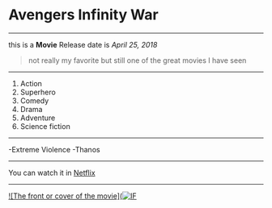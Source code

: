 # Avengers Infinity War
---
this is a **Movie**
Release date is *April 25, 2018*
> not really my favorite but still one of the great movies I have seen
---
1. Action
2. Superhero
3. Comedy
4. Drama
5. Adventure
6. Science fiction
---
-Extreme Violence
-Thanos
***
You can watch it in [Netflix](https://www.netflix.com/ph-en/)
___
[![The front or cover of the movie](![IF](https://github.com/user-attachments/assets/9651159c-75b9-4fea-bccb-383c5ef9333d)](https://m.media-amazon.com/images/M/MV5BMjMxNjY2MDU1OV5BMl5BanBnXkFtZTgwNzY1MTUwNTM@._V1_FMjpg_UX1000_.jpg)



